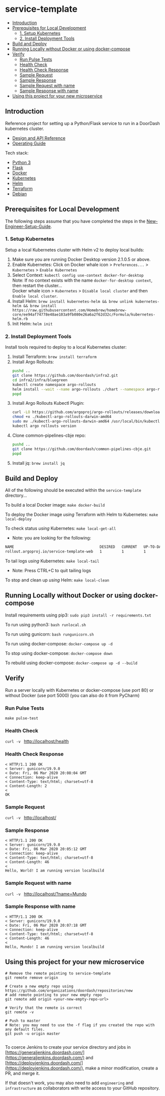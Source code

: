 # service-template

* [Introduction](README.md#introduction)
* [Prerequisites for Local Development](README.md#prerequisites-for-local-development)
  * [1. Setup Kubernetes](README.md#1-setup-kubernetes)
  * [2. Install Deployment Tools](README.md#2-install-deployment-tools)
* [Build and Deploy](README.md#build-and-deploy)
* [Running Locally without Docker or using docker-compose](README.md#running-locally-without-docker-or-using-docker-compose)
* [Verify](README.md#verify)
  * [Run Pulse Tests](README.md#run-pulse-tests)
  * [Health Check](README.md#health-check)
  * [Health Check Response](README.md#health-check-response)
  * [Sample Request](README.md#sample-request)
  * [Sample Response](README.md#sample-response)
  * [Sample Request with name](README.md#sample-request-with-name)
  * [Sample Response with name](README.md#sample-response-with-name)
* [Using this project for your new microservice](README.md#using-this-project-for-your-new-microservice)

## Introduction

Reference project for setting up a Python/Flask service to run in a DoorDash kubernetes cluster.

* [Design and API Reference](DESIGN.md "Title")
* [Operating Guide](OPERATING.md "Title")

Tech stack:
 * [Python 3](https://docs.python.org/3/)
 * [Flask](http://flask.pocoo.org/)
 * [Docker](https://docs.docker.com/)
 * [Kubernetes](https://kubernetes.io/docs/home/)
 * [Helm](https://docs.helm.sh/)
 * [Terraform](https://www.terraform.io/docs/)
 * [Debian](https://packages.debian.org/buster/slim)


## Prerequisites for Local Development

The following steps assume that you have completed the steps in the
[New-Engineer-Setup-Guide](https://github.com/doordash/doordash-eng-wiki/blob/master/docs/New-Engineer-Setup-Guide.md).

### 1. Setup Kubernetes

Setup a local Kubernetes cluster with Helm v2 to deploy local builds:
  1. Make sure you are running Docker Desktop version 2.1.0.5 or above.
  2. Enable Kubernetes: Click on Docker whale icon > `Preferences...` > `Kubernetes` > `Enable Kubernetes`
  3. Select Context: `kubectl config use-context docker-for-desktop`<br>
     Note: If no context exists with the name `docker-for-desktop context`, then restart the cluster...<br>
     Docker whale icon > `Kubernetes` > `Disable local cluster` and then `Enable local cluster`.
  4. Install Helm: `brew install kubernetes-helm && brew unlink kubernetes-helm && brew install https://raw.githubusercontent.com/Homebrew/homebrew-core/ee94af74778e48ae103a9fb080e26a6a2f62d32c/Formula/kubernetes-helm.rb`
  5. Init Helm: `helm init`

### 2. Install Deployment Tools

Install tools required to deploy to a local Kubernetes cluster:
  1. Install Terraform: `brew install terraform`
  2. Install Argo Rollouts:
     ```bash
     pushd ..
     git clone https://github.com/doordash/infra2.git
     cd infra2/infra/bluegreen
     kubectl create namespace argo-rollouts
     helm install --wait --name argo-rollouts ./chart --namespace argo-rollouts -f values_staging.yaml
     popd
     ```
  3. Install Argo Rollouts Kubectl Plugin:
     ```bash
     curl -LO https://github.com/argoproj/argo-rollouts/releases/download/v0.6.0/kubectl-argo-rollouts-darwin-amd64
     chmod +x ./kubectl-argo-rollouts-darwin-amd64
     sudo mv ./kubectl-argo-rollouts-darwin-amd64 /usr/local/bin/kubectl-argo-rollouts
     kubectl argo rollouts version
     ```
  4. Clone common-pipelines-cbje repo:
     ```bash
     pushd ..
     git clone https://github.com/doordash/common-pipelines-cbje.git
     popd
      ```
  5. Install jq: `brew install jq`


## Build and Deploy

All of the following should be executed within the `service-template` directory...

To build a local Docker image: `make docker-build`

To deploy the Docker image *using* Terraform with Helm to Kubernetes: `make local-deploy`

To check status *using* Kubernetes: `make local-get-all`

 * Note: you are looking for the following:
 ```bash
NAME                                       DESIRED   CURRENT   UP-TO-DATE   AVAILABLE
rollout.argoproj.io/service-template-web   1         1         1            1
 ```

To tail logs *using* Kubernetes: `make local-tail`

 * Note: Press CTRL+C to quit tailing logs

To stop and clean up *using* Helm: `make local-clean`


## Running Locally without Docker or using docker-compose

Install requirements using pip3: `sudo pip3 install -r requirements.txt`

To run using python3: `bash runlocal.sh`

To run using gunicorn: `bash rungunicorn.sh`

To run using docker-compose: `docker-compose up -d`

To stop using docker-compose: `docker-compose down`

To rebuild using docker-compose: `docker-compose up -d --build`


## Verify

Run a server locally with Kubernetes or docker-compose (use port 80) or without Docker (use port 5000) (you can also do it from PyCharm)

### Run Pulse Tests

`make pulse-test`

### Health Check

`curl -v ` [http://localhost/health](http://localhost/health)

### Health Check Response

```
< HTTP/1.1 200 OK
< Server: gunicorn/19.9.0
< Date: Fri, 06 Mar 2020 20:08:04 GMT
< Connection: keep-alive
< Content-Type: text/html; charset=utf-8
< Content-Length: 2
< 
OK
```
### Sample Request

`curl -v ` [http://localhost/](http://localhost/)

### Sample Response

```
< HTTP/1.1 200 OK
< Server: gunicorn/19.9.0
< Date: Fri, 06 Mar 2020 20:05:12 GMT
< Connection: keep-alive
< Content-Type: text/html; charset=utf-8
< Content-Length: 46
< 
Hello, World! I am running version localbuild

```

### Sample Request with name

`curl -v ` [http://localhost/?name=Mundo](http://localhost/?name=Mundo)

### Sample Response with name

```
< HTTP/1.1 200 OK
< Server: gunicorn/19.9.0
< Date: Fri, 06 Mar 2020 20:07:18 GMT
< Connection: keep-alive
< Content-Type: text/html; charset=utf-8
< Content-Length: 46
< 
Hello, Mundo! I am running version localbuild

```


## Using this project for your new microservice
```
# Remove the remote pointing to service-template
git remote remove origin

# Create a new empty repo using https://github.com/organizations/doordash/repositories/new
# add remote pointing to your new empty repo
git remote add origin <your-new-empty-repo-url>

# Verify that the remote is correct
git remote -v

# Push to master
# Note: you may need to use the -f flag if you created the repo with any default files.
git push -u origin master


```

To coerce Jenkins to create your service directory and jobs in
[https://generaljenkins.doordash.com/](https://generaljenkins.doordash.com/)
and [https://deployjenkins.doordash.com/](https://deployjenkins.doordash.com/),
make a minor modification, create a PR, and merge it.

If that doesn't work, you may also need to add `engineering` and `infrastructure` as collaborators with write access to
your GitHub repository.
